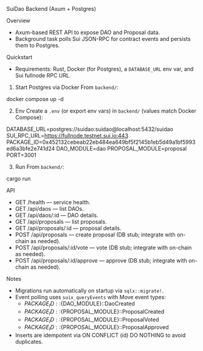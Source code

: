 SuiDao Backend (Axum + Postgres)

Overview
- Axum-based REST API to expose DAO and Proposal data.
- Background task polls Sui JSON-RPC for contract events and persists them to Postgres.

Quickstart
- Requirements: Rust, Docker (for Postgres), a `DATABASE_URL` env var, and Sui fullnode RPC URL.

1) Start Postgres via Docker
From `backend/`:

docker compose up -d

2) Env
Create a `.env` (or export env vars) in `backend/` (values match Docker Compose):

DATABASE_URL=postgres://suidao:suidao@localhost:5432/suidao
SUI_RPC_URL=https://fullnode.testnet.sui.io:443
PACKAGE_ID=0x452132cebeab22eb484ea649bf5f2145b1eb5d49a1bf5993ed6a3bfe2e741d24
DAO_MODULE=dao
PROPOSAL_MODULE=proposal
PORT=3001

3) Run
From `backend/`:

cargo run

API
- GET /health — service health.
- GET /api/daos — list DAOs.
- GET /api/daos/:id — DAO details.
- GET /api/proposals — list proposals.
- GET /api/proposals/:id — proposal details.
- POST /api/proposals — create proposal (DB stub; integrate with on-chain as needed).
- POST /api/proposals/:id/vote — vote (DB stub; integrate with on-chain as needed).
- POST /api/proposals/:id/approve — approve (DB stub; integrate with on-chain as needed).

Notes
- Migrations run automatically on startup via `sqlx::migrate!`.
- Event polling uses `suix_queryEvents` with Move event types:
  - ${PACKAGE_ID}::${DAO_MODULE}::DaoCreated
  - ${PACKAGE_ID}::${PROPOSAL_MODULE}::ProposalCreated
  - ${PACKAGE_ID}::${PROPOSAL_MODULE}::ProposalVoted
  - ${PACKAGE_ID}::${PROPOSAL_MODULE}::ProposalApproved
- Inserts are idempotent via ON CONFLICT (id) DO NOTHING to avoid duplicates.
